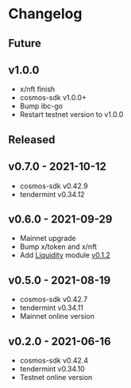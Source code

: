 

# Changelog



## Future


## v1.0.0 
* x/nft finish
* cosmos-sdk v1.0.0+
* Bump ibc-go
* Restart testnet version to v1.0.0


## Released 

## v0.7.0 - 2021-10-12
* cosmos-sdk v0.42.9
* tendermint v0.34.12

## v0.6.0 - 2021-09-29
* Mainnet upgrade 
* Bump x/token and x/nft
* Add [Liquidity](https://github.com/oracleNetworkProtocol/liquidity) module [v0.1.2](https://github.com/oracleNetworkProtocol/liquidity/tree/v0.1.2) 

## v0.5.0 - 2021-08-19
* cosmos-sdk v0.42.7
* tendermint v0.34.11
* Mainnet online version

## v0.2.0 - 2021-06-16
* cosmos-sdk v0.42.4
* tendermint v0.34.10
* Testnet online version